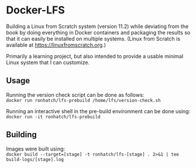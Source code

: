 # Docker-LFS

Building a Linux from Scratch system (version 11.2) while deviating from the book by doing everything in Docker containers and packaging the results so that it can easily be installed on multiple systems. (Linux from Scratch is available at https://linuxfromscratch.org.)

Primarily a learning project, but also intended to provide a usable minimal Linux system that I can customize.

## Usage

Running the version check script can be done as follows:  
`docker run ronhatch/lfs-prebuild /home/lfs/version-check.sh`

Running an interactive shell in the pre-build environment can be done using:  
`docker run -it ronhatch/lfs-prebuild`

## Building

Images were built using:  
`docker build --target=[stage] -t ronhatch/lfs-[stage] . 2>&1 | tee build-logs/[stage].log`
